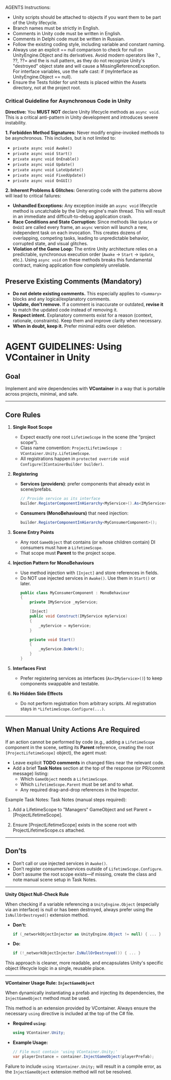 AGENTS Instructions:

* Unity scripts should be attached to objects if you want them to be part of the Unity lifecycle.
* Branch names must be strictly in English.
* Comments in Unity code must be written in English.
* Comments in Delphi code must be written in Russian.
* Follow the existing coding style, including variable and constant naming.
* Always use an explicit == null comparison to check for null on UnityEngine.Object and its derivatives. Avoid modern operators like ?., ??, ??= and the is null pattern, as they do not recognize Unity's "destroyed" object state and will cause a MissingReferenceException. For interface variables, use the safe cast: if (myInterface as UnityEngine.Object == null).
* Ensure the Tests folder for unit tests is placed within the Assets directory, not at the project root.

### Critical Guideline for Asynchronous Code in Unity

**Directive:** You **MUST NOT** declare Unity lifecycle methods as `async void`. This is a critical anti-pattern in Unity development and introduces severe instability.

**1. Forbidden Method Signatures:**
Never modify engine-invoked methods to be asynchronous. This includes, but is not limited to:
- `private async void Awake()`
- `private async void Start()`
- `private async void OnEnable()`
- `private async void Update()`
- `private async void LateUpdate()`
- `private async void FixedUpdate()`
- `private async void OnGUI()`

**2. Inherent Problems & Glitches:**
Generating code with the patterns above will lead to critical failures:

-   **Unhandled Exceptions:** Any exception inside an `async void` lifecycle method is uncatchable by the Unity engine's main thread. This will result in an immediate and difficult-to-debug application crash.
-   **Race Conditions and State Corruption:** Since methods like `Update` or `OnGUI` are called every frame, an `async` version will launch a new, independent task on each invocation. This creates dozens of overlapping, competing tasks, leading to unpredictable behavior, corrupted state, and visual glitches.
-   **Violation of the Game Loop:** The entire Unity architecture relies on a predictable, synchronous execution order (`Awake` -> `Start` -> `Update`, etc.). Using `async void` on these methods breaks this fundamental contract, making application flow completely unreliable.

## Preserve Existing Comments (Mandatory)

- **Do not delete existing comments.** This especially applies to `<Summary>` blocks and any logical/explanatory comments.
- **Update, don’t remove.** If a comment is inaccurate or outdated, **revise it** to match the updated code instead of removing it.
- **Respect intent.** Explanatory comments exist for a reason (context, rationale, constraints). Keep them and improve clarity when necessary.
- **When in doubt, keep it.** Prefer minimal edits over deletion.


# AGENT GUIDELINES: Using VContainer in Unity

## Goal
Implement and wire dependencies with **VContainer** in a way that is portable across projects, minimal, and safe.

---

## Core Rules

1. **Single Root Scope**
   - Expect exactly one root `LifetimeScope` in the scene (the “project scope”).
   - Class name convention: `ProjectLifetimeScope : VContainer.Unity.LifetimeScope`.
   - All registrations happen in `protected override void Configure(IContainerBuilder builder)`.

2. **Registering**
   - **Services (providers)**: prefer components that already exist in scene/prefabs.
     ```csharp
     // Provide service as its interface
     builder.RegisterComponentInHierarchy<MyService>().As<IMyService>();
     ```
   - **Consumers (MonoBehaviours)** that need injection:
     ```csharp
     builder.RegisterComponentInHierarchy<MyConsumerComponent>();
     ```

3. **Scene Entry Points**
   - Any root `GameObject` that contains (or whose children contain) DI consumers must have a `LifetimeScope`.
   - That scope must **Parent** to the project scope.

4. **Injection Pattern for MonoBehaviours**
   - Use method injection with `[Inject]` and store references in fields.
   - Do NOT use injected services in `Awake()`. Use them in `Start()` or later.
     ```csharp
     public class MyConsumerComponent : MonoBehaviour
     {
         private IMyService _myService;

         [Inject]
         public void Construct(IMyService myService)
         {
             _myService = myService;
         }

         private void Start()
         {
             _myService.DoWork();
         }
     }
     ```

5. **Interfaces First**
   - Prefer registering services as interfaces (`As<IMyService>()`) to keep components swappable and testable.

6. **No Hidden Side Effects**
   - Do not perform registration from arbitrary scripts. All registration stays in `*LifetimeScope.Configure(...)`.

---

## When Manual Unity Actions Are Required
If an action cannot be performed by code (e.g., adding a `LifetimeScope` component in the scene, setting its **Parent** reference, creating the root `[ProjectLifetimeScope]` object), the agent must:

- Leave explicit **TODO comments** in changed files near the relevant code.
- Add a brief **Task Notes** section at the top of the response (or PR/commit message) listing:
  - Which `GameObject` needs a `LifetimeScope`.
  - Which `LifetimeScope.Parent` must be set and to what.
  - Any required drag-and-drop references in the Inspector.

Example Task Notes:
Task Notes (manual steps required):

1.   Add a LifetimeScope to "Managers" GameObject and set Parent = [ProjectLifetimeScope].

2.   Ensure [ProjectLifetimeScope] exists in the scene root with ProjectLifetimeScope.cs attached.
	

---

## Don’ts
- Don’t call or use injected services in `Awake()`.
- Don’t register consumers/services outside of `LifetimeScope.Configure`.
- Don’t assume the root scope exists—if missing, create the class and note manual scene setup in Task Notes.

---

**Unity Object Null-Check Rule**

When checking if a variable referencing a `UnityEngine.Object` (especially via an interface) is null or has been destroyed, always prefer using the `IsNullOrDestroyed()` extension method.

-   **Don't:**
    ```csharp
    if (_networkObjectInjector as UnityEngine.Object != null) { ... }
    ```

-   **Do:**
    ```csharp
    if (!_networkObjectInjector.IsNullOrDestroyed()) { ... }
    ```

This approach is cleaner, more readable, and encapsulates Unity's specific object lifecycle logic in a single, reusable place.

---

**VContainer Usage Rule: `InjectGameObject`**

When dynamically instantiating a prefab and injecting its dependencies, the `InjectGameObject` method must be used.

This method is an extension provided by VContainer. Always ensure the necessary `using` directive is included at the top of the C# file.

-   **Required `using`:**
    ```csharp
    using VContainer.Unity;
    ```

-   **Example Usage:**
    ```csharp
    // File must contain 'using VContainer.Unity;'
    var playerInstance = container.InjectGameObject(playerPrefab);
    ```

Failure to include `using VContainer.Unity;` will result in a compile error, as the `InjectGameObject` extension method will not be resolved.
